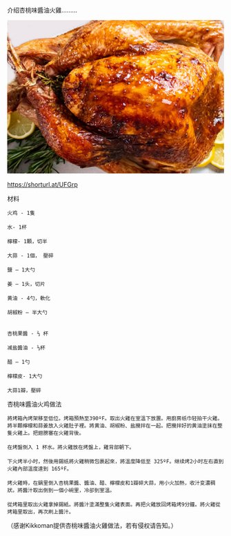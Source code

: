 介绍杏桃味醬油火雞.........


![介绍杏桃味醬油火雞](https://github.com/ywangnccu/ywang/blob/main/images/Turkey.jpg)

https://shorturl.at/UFGrp

材料

    火鸡 - 1隻

    水- 1杯

    檸檬- 1顆，切半

    大蒜 - 1個， 壓碎

    鹽 – 1大勺

    姜 – 1头，切片

    黄油 - 4勺，軟化

    胡椒粉 – 半大勺


    杏桃果醬 - ⅔ 杯

    减盐醬油 - ⅓杯

    醋 – 1勺

    檸檬皮- 1大勺

    大蒜1瓣，壓碎

 

杏桃味醬油火鸡做法

    將烤箱內烤架移至低位。烤箱預熱至390ºF。取出火雞在室溫下放置。用廚房纸巾轻拍干火雞。
    將半顆檸檬和蒜姜放入火雞肚子裡。將黄油、胡椒粉、盐攪拌在一起。把攪拌好的黄油塗抹在整隻火雞上。把翅膀塞在火雞背後。

    在烤盤倒入 1 杯水。將火雞放在烤盤上，雞背部朝下。

    下火烤半小时，然後用錫纸將火雞稍微包裹起來，將溫度降低至 325ºF。继续烤2小时左右直到火雞內部溫度達到 165ºF。

    烤火雞時，在鍋里倒入杏桃果醬、醬油、醋、檸檬皮和1瓣碎大蒜，用小火加熱，收汁变濃稠狀。將醬汁取出倒到一個小碗里，冷卻到室溫。

    從烤箱里取出火雞拿掉錫紙。將醬汁塗滿整隻火雞表面。再把火雞放回烤箱烤9分鐘。將火雞從烤箱里取出，再次刷上醬汁。

（感谢Kikkoman提供杏桃味醬油火雞做法，若有侵权请告知。）
